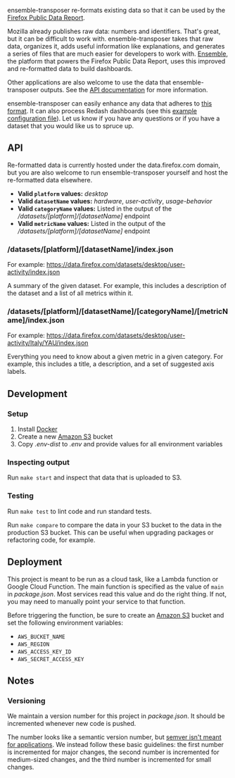 ensemble-transposer re-formats existing data so that it can be used by the
[Firefox Public Data Report](https://data.firefox.com).

Mozilla already publishes raw data: numbers and identifiers. That's great, but
it can be difficult to work with. ensemble-transposer takes that raw data,
organizes it, adds useful information like explanations, and generates a series
of files that are much easier for developers to work with.
[Ensemble](https://github.com/mozilla/ensemble), the platform that powers the
Firefox Public Data Report, uses this improved and re-formatted data to build
dashboards.

Other applications are also welcome to use the data that ensemble-transposer
outputs. See the [API documentation](#API) for more information.

ensemble-transposer can easily enhance any data that adheres to [this
format](https://public-data.telemetry.mozilla.org/prod/usage_report_data/v1/master/fxhealth.json).
It can also process Redash dashboards (see this [example configuration
file](docs/example-redash-config.json)). Let us know if you have any questions
or if you have a dataset that you would like us to spruce up.

## API

Re-formatted data is currently hosted under the data.firefox.com domain, but you
are also welcome to run ensemble-transposer yourself and host the re-formatted
data elsewhere.

* **Valid `platform` values:** *desktop*
* **Valid `datasetName` values:** *hardware*, *user-activity*, *usage-behavior*
* **Valid `categoryName` values:** Listed in the output of the
  */datasets/[platform]/[datasetName]* endpoint
* **Valid `metricName` values:** Listed in the output of the
  */datasets/[platform]/[datasetName]* endpoint

### /datasets/[platform]/[datasetName]/index.json

For example: https://data.firefox.com/datasets/desktop/user-activity/index.json

A summary of the given dataset. For example, this includes a description of the
dataset and a list of all metrics within it.

### /datasets/[platform]/[datasetName]/[categoryName]/[metricName]/index.json

For example: https://data.firefox.com/datasets/desktop/user-activity/Italy/YAU/index.json

Everything you need to know about a given metric in a given category. For
example, this includes a title, a description, and a set of suggested axis
labels.

## Development

### Setup

1. Install [Docker](https://docs.docker.com/install/)
2. Create a new [Amazon S3](https://aws.amazon.com/s3/) bucket
3. Copy *.env-dist* to *.env* and provide values for all environment variables

### Inspecting output

Run `make start` and inspect that data that is uploaded to S3.

### Testing

Run `make test` to lint code and run standard tests.

Run `make compare` to compare the data in your S3 bucket to the data in the
production S3 bucket. This can be useful when upgrading packages or refactoring
code, for example.

## Deployment

This project is meant to be run as a cloud task, like a Lambda function or
Google Cloud Function. The main function is specified as the value of `main` in
*package.json*. Most services read this value and do the right thing. If not,
you may need to manually point your service to that function.

Before triggering the function, be sure to create an [Amazon
S3](https://aws.amazon.com/s3/) bucket and set the following environment
variables:

* `AWS_BUCKET_NAME`
* `AWS_REGION`
* `AWS_ACCESS_KEY_ID`
* `AWS_SECRET_ACCESS_KEY`

## Notes

### Versioning

We maintain a version number for this project in *package.json*. It should be
incremented whenever new code is pushed.

The number looks like a semantic version number, but [semver isn't meant for
applications](https://softwareengineering.stackexchange.com/a/255201). We
instead follow these basic guidelines: the first number is incremented for major
changes, the second number is incremented for medium-sized changes, and the
third number is incremented for small changes.
